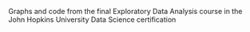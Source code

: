 Graphs and code from the final Exploratory Data Analysis course in the John Hopkins University Data Science certification
